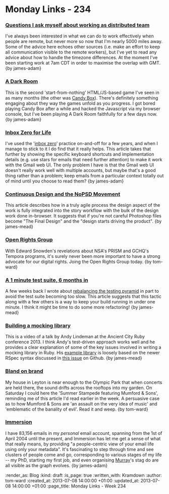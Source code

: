 Monday Links - 234
============

### [Questions I ask myself about working as distributed team](http://joel.is/post/54284926855/questions-i-ask-myself-about-working-as-distributed)

I've always been interested in what we can do to work effectively when people are remote, but never more so now that I'm nearly 5000 miles away. Some of the advice here echoes other sources (i.e. make an effort to keep all communication visible to the remote workers), but I've yet to read any advice about how to handle the timezone differences. At the moment I've been starting work at 7am CDT in order to maximise the overlap with GMT. {by james-adam}


### [A Dark Room](http://adarkroom.doublespeakgames.com/)

This is the second 'start-from-nothing' HTML/JS-based game I've seen in as many months (the other was [Candy Box](http://candies.aniwey.net/)). There's definitely something engaging about they way the games unfold as you progress. I got bored playing Candy Box after a while and hacked the Javascript via my browser console, but I've been playing A Dark Room faithfully for a few days now. {by james-adam}


### [Inbox Zero for Life](http://xph.us/2013/01/22/inbox-zero-for-life.html)

I've used the '[inbox zero](http://inboxzero.com/)' practice on-and-off for a few years, and when I manage to stick to it I do find that it really helps. This article takes that further by showing the specific keyboard shortcuts and implementation details (e.g. use stars for emails that need further attention) to make it work with the Gmail web UI. The only problem I have is that the Gmail web UI doesn't really work well with multiple accounts, but maybe that's a good thing rather than a problem; keep emails from a particular context totally out of mind until you choose to read them? {by james-adam}


### [Continuous Design and the NoPSD Movement](http://thoughtworks.github.io/p2/issue02/continuous-design.html)

This article describes how in a truly agile process the design aspect of the work is fully integrated into the story workflow with the bulk of the design work done in-browser. It suggests that if you're not careful Photoshop files become "The Final Design" and the "design starts driving the product". {by james-mead}

### [Open Rights Group](http://www.openrightsgroup.org/)

With Edward Snowden's revelations about NSA's PRISM and GCHQ's Tempora programs, it's surely never been more important to have a strong advocate for our digital rights.  Joing the Open Rights Group today. {by tom-ward}

### [A 1 minute test suite, 6 months in](http://pivotallabs.com/a-1-minute-test-suite-6-months-in/)

A few weeks back I wrote about [rebalancing the testing pyramid](/week-229#rebalancing-the-testing-pyramid) in part to avoid the test suite becoming too slow. This article suggests that this tactic along with a few others is a way to keep your build running in under one minute. I think it might be time to do some more refactoring! {by james-mead}


### [Building a mocking library](https://www.youtube.com/watch?v=2aYdtS7FZJA)

This is a video of a talk by Andy Lindeman at the Ancient City Ruby conference 2013. I think Andy's test-driven approach works well and he provides a clear explanation of some of the key issues involved in writing a mocking library in Ruby. His [example library](https://github.com/alindeman/ancient_mock) is loosely based on the newer RSpec syntax discussed in [this issue](https://github.com/rspec/rspec-mocks/issues/153) on Github. {by james-mead}


### [Bland on brand](http://zenbullets.com/blog/?p=1738)

My house in Leyton is near enough to the Olympic Park that when concerts are held there, the sound drifts across the rooftops into my garden.  On Saturday I could here the 'Summer Stampede featuring Mumford & Sons', reminding me of this article I'd read earlier in the week.  A persuasive case as to how Mumford & Sons are 'an assault on the very idea of music' and 'emblematic of the banality of evil'.  Read it and weep.  {by tom-ward}

### [Immersion](https://immersion.media.mit.edu/)

I have 83,156 emails in my *personal* email account, spanning from the 1st of April 2004 until the present, and Immersion has let me get a sense of what that really means, by providing "a people-centric view of your email life using only your metadata". It's fascinating to step through time and see clusters of people come and go, corresponding to various stages of my life -- my PhD, starting my first job, and even organising [Murray](http://h-lame.com)'s stag do are all visible as the graph evolves. {by james-adam}


:render_as: Blog
:kind: draft
:is_page: true
:written_with: Kramdown
:author: tom-ward
:created_at: 2013-07-08 14:00:00 +01:00
:updated_at: 2013-07-08 14:00:00 +01:00
:page_title: Monday Links - Week 234

